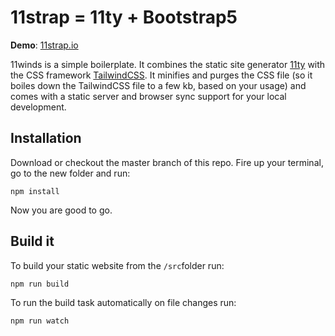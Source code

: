 # 11strap = 11ty + Bootstrap5

**Demo**: <a href="https://11winds.io" target="_blank">11strap.io</a>

11winds is a simple boilerplate. It combines the static site generator <a href="https://www.11ty.dev/" target="_blank">11ty</a> with the CSS framework <a href="https://tailwindcss.com/" target="_blank">TailwindCSS</a>. It minifies and purges the CSS file (so it boiles down the TailwindCSS file to a few kb, based on your usage) and comes with a static server and browser sync support for your local development.

## Installation
Download or checkout the master branch of this repo.
Fire up your terminal, go to the new folder and run:
```
npm install
```
Now you are good to go.

## Build it
To build your static website from the `/src`folder run:
```
npm run build
```
To run the build task automatically on file changes run:
```
npm run watch
```
